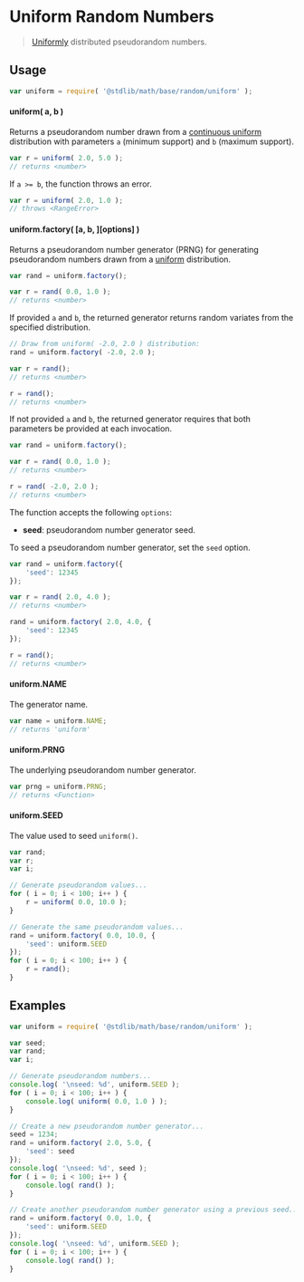 # Uniform Random Numbers

> [Uniformly][uniform] distributed pseudorandom numbers.


<!-- <usage> -->

## Usage

``` javascript
var uniform = require( '@stdlib/math/base/random/uniform' );
```

#### uniform( a, b )

Returns a pseudorandom number drawn from a [continuous uniform][uniform] distribution with parameters `a` (minimum support) and `b` (maximum support).

``` javascript
var r = uniform( 2.0, 5.0 );
// returns <number>
```

If `a >= b`, the function throws an error.

``` javascript
var r = uniform( 2.0, 1.0 );
// throws <RangeError>
```

#### uniform.factory( \[a, b, \]\[options\] )

Returns a pseudorandom number generator (PRNG) for generating pseudorandom numbers drawn from a [uniform][uniform] distribution.

``` javascript
var rand = uniform.factory();

var r = rand( 0.0, 1.0 );
// returns <number>
```

If provided `a` and `b`, the returned generator returns random variates from the specified distribution.

``` javascript
// Draw from uniform( -2.0, 2.0 ) distribution:
rand = uniform.factory( -2.0, 2.0 );

var r = rand();
// returns <number>

r = rand();
// returns <number>
```

If not provided `a` and `b`, the returned generator requires that both parameters be provided at each invocation.

``` javascript
var rand = uniform.factory();

var r = rand( 0.0, 1.0 );
// returns <number>

r = rand( -2.0, 2.0 );
// returns <number>
```

The function accepts the following `options`:

* __seed__: pseudorandom number generator seed.

To seed a pseudorandom number generator, set the `seed` option.

``` javascript
var rand = uniform.factory({
    'seed': 12345
});

var r = rand( 2.0, 4.0 );
// returns <number>

rand = uniform.factory( 2.0, 4.0, {
    'seed': 12345
});

r = rand();
// returns <number>
```

#### uniform.NAME

The generator name.

``` javascript
var name = uniform.NAME;
// returns 'uniform'
```

#### uniform.PRNG

The underlying pseudorandom number generator.

``` javascript
var prng = uniform.PRNG;
// returns <Function>
```

#### uniform.SEED

The value used to seed `uniform()`.

``` javascript
var rand;
var r;
var i;

// Generate pseudorandom values...
for ( i = 0; i < 100; i++ ) {
    r = uniform( 0.0, 10.0 );
}

// Generate the same pseudorandom values...
rand = uniform.factory( 0.0, 10.0, {
    'seed': uniform.SEED
});
for ( i = 0; i < 100; i++ ) {
    r = rand();
}
```

<!-- </usage> -->


<!-- <examples> -->

## Examples

``` javascript
var uniform = require( '@stdlib/math/base/random/uniform' );

var seed;
var rand;
var i;

// Generate pseudorandom numbers...
console.log( '\nseed: %d', uniform.SEED );
for ( i = 0; i < 100; i++ ) {
    console.log( uniform( 0.0, 1.0 ) );
}

// Create a new pseudorandom number generator...
seed = 1234;
rand = uniform.factory( 2.0, 5.0, {
    'seed': seed
});
console.log( '\nseed: %d', seed );
for ( i = 0; i < 100; i++ ) {
    console.log( rand() );
}

// Create another pseudorandom number generator using a previous seed...
rand = uniform.factory( 0.0, 1.0, {
    'seed': uniform.SEED
});
console.log( '\nseed: %d', uniform.SEED );
for ( i = 0; i < 100; i++ ) {
    console.log( rand() );
}
```

<!-- </examples> -->


<!-- <links> -->

[uniform]: https://en.wikipedia.org/wiki/Uniform_distribution_%28continuous%29

<!-- </links> -->

